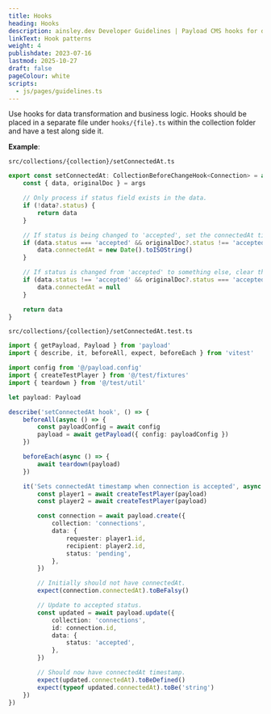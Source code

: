 ```yaml
---
title: Hooks
heading: Hooks
description: ainsley.dev Developer Guidelines | Payload CMS hooks for data transformation and business logic patterns
linkText: Hook patterns
weight: 4
publishdate: 2023-07-16
lastmod: 2025-10-27
draft: false
pageColour: white
scripts:
  - js/pages/guidelines.ts
---
```


Use hooks for data transformation and business logic. Hooks should be placed in a separate file under `hooks/{file}.ts`
within the collection folder and have a test along side it.

**Example**:

`src/collections/{collection}/setConnectedAt.ts`

```typescript
export const setConnectedAt: CollectionBeforeChangeHook<Connection> = async (args) => {
	const { data, originalDoc } = args

	// Only process if status field exists in the data.
	if (!data?.status) {
		return data
	}

	// If status is being changed to 'accepted', set the connectedAt timestamp.
	if (data.status === 'accepted' && originalDoc?.status !== 'accepted') {
		data.connectedAt = new Date().toISOString()
	}

	// If status is changed from 'accepted' to something else, clear the connectedAt timestamp.
	if (data.status !== 'accepted' && originalDoc?.status === 'accepted') {
		data.connectedAt = null
	}

	return data
}
```

`src/collections/{collection}/setConnectedAt.test.ts`

```typescript
import { getPayload, Payload } from 'payload'
import { describe, it, beforeAll, expect, beforeEach } from 'vitest'

import config from '@/payload.config'
import { createTestPlayer } from '@/test/fixtures'
import { teardown } from '@/test/util'

let payload: Payload

describe('setConnectedAt hook', () => {
	beforeAll(async () => {
		const payloadConfig = await config
		payload = await getPayload({ config: payloadConfig })
	})

	beforeEach(async () => {
		await teardown(payload)
	})

	it('Sets connectedAt timestamp when connection is accepted', async () => {
		const player1 = await createTestPlayer(payload)
		const player2 = await createTestPlayer(payload)

		const connection = await payload.create({
			collection: 'connections',
			data: {
				requester: player1.id,
				recipient: player2.id,
				status: 'pending',
			},
		})

		// Initially should not have connectedAt.
		expect(connection.connectedAt).toBeFalsy()

		// Update to accepted status.
		const updated = await payload.update({
			collection: 'connections',
			id: connection.id,
			data: {
				status: 'accepted',
			},
		})

		// Should now have connectedAt timestamp.
		expect(updated.connectedAt).toBeDefined()
		expect(typeof updated.connectedAt).toBe('string')
	})
})
```
